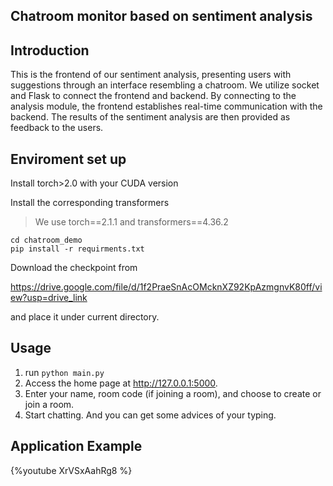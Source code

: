 ## Chatroom monitor based on sentiment analysis

## Introduction
This is the frontend of our sentiment analysis, presenting users with suggestions through an interface resembling a chatroom. We utilize socket and Flask to connect the frontend and backend. By connecting to the analysis module, the frontend establishes real-time communication with the backend. The results of the sentiment analysis are then provided as feedback to the users.

## Enviroment set up

Install torch>2.0 with your CUDA version

Install the corresponding transformers

> We use torch==2.1.1 and transformers==4.36.2

```
cd chatroom_demo
pip install -r requirments.txt
```

Download the checkpoint from

https://drive.google.com/file/d/1f2PraeSnAcOMcknXZ92KpAzmgnvK80ff/view?usp=drive_link

and place it under current directory.

## Usage


1. run `python main.py`
2. Access the home page at http://127.0.0.1:5000.
3. Enter your name, room code (if joining a room), and choose to create or join a room.
4. Start chatting. And you can get some advices of your typing.

## Application Example

{%youtube XrVSxAahRg8 %}
